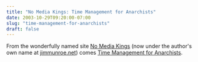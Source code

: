 ```yaml
---
title: "No Media Kings: Time Management for Anarchists"
date: 2003-10-29T09:20:00-07:00
slug: "time-management-for-anarchists"
draft: false
---
```

From the wonderfully named site [No Media Kings](https://web.archive.org/web/20031203004239/http://nomediakings.org/) (now under the author's own name at [jimmunroe.net](https://jimmunroe.net/)) comes [Time Management for Anarchists](https://jimmunroe.net/comics/pamphlets/time_management_for_anarchists/time_management_for_anarchists.html "Time Management for Anarchists").

